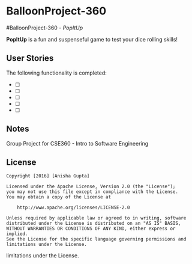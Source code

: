 # BalloonProject-360

#BalloonProject-360 - *PopItUp*

**PopItUp** is a fun and suspenseful game to test your dice rolling skills! 


## User Stories

The following functionality is completed:

- [ ] 
- [ ] 
- [ ] 
- [ ] 
- [ ]


## Notes

Group Project for CSE360 - Intro to Software Engineering

## License

    Copyright [2016] [Anisha Gupta]

    Licensed under the Apache License, Version 2.0 (the "License");
    you may not use this file except in compliance with the License.
    You may obtain a copy of the License at

        http://www.apache.org/licenses/LICENSE-2.0

    Unless required by applicable law or agreed to in writing, software
    distributed under the License is distributed on an "AS IS" BASIS,
    WITHOUT WARRANTIES OR CONDITIONS OF ANY KIND, either express or implied.
    See the License for the specific language governing permissions and
    limitations under the License.
limitations under the License.
